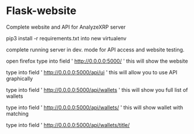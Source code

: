 # Flask-website
Complete website and API for AnalyzeXRP server

pip3 install -r requirements.txt into new virtualenv

complete running server in dev. mode for API access and website testing.

open firefox
type into field ' http://0.0.0.0:5000/ '
this will show the website

type into field ' http://0.0.0.0:5000/api/ui '
this will allow you to use API graphically

type into field ' http://0.0.0.0:5000/api/wallets '
this will show you full list of wallets

type into field ' http://0.0.0.0:5000/api/wallets/<publickey> '
this will show wallet with matching <publickey>

type into field ' http://0.0.0.0:5000/api/wallets/title/<title> '
this will show all wallet matching <title>  
